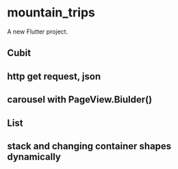 # mountain_trips

A new Flutter project.

## Cubit
## http get request, json
## carousel with PageView.Biulder()
## List   
## stack and changing container shapes dynamically

